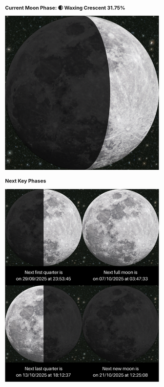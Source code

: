 ### Current Moon Phase: 🌒 Waxing Crescent 31.75%
![Moon Phase](moonphase.png)
### Next Key Phases
![Gallery](gallery.png)